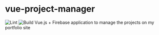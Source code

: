 # vue-project-manager
![Lint](https://github.com/woodRock/vue-project-manager/workflows/Lint/badge.svg)
![Build](https://github.com/woodRock/vue-project-manager/workflows/Build/badge.svg)
Vue.js + Firebase application to manage the projects on my portfolio site
